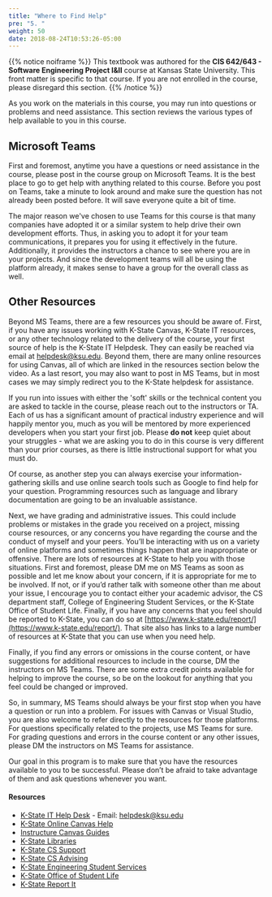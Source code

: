 ```yaml
---
title: "Where to Find Help"
pre: "5. "
weight: 50
date: 2018-08-24T10:53:26-05:00
---
```


{{% notice noiframe %}}
This textbook was authored for the **CIS 642/643 - Software Engineering Project I&II** course at Kansas State University.  This front matter is specific to that course.  If you are not enrolled in the course, please disregard this section.
{{% /notice %}}

As you work on the materials in this course, you may run into questions or problems and need assistance. This section reviews the various types of help available to you in this course.

## Microsoft Teams
First and foremost, anytime you have a questions or need assistance in the course, please post in the course group on Microsoft Teams. It is the best place to go to get help with anything related to this course. Before you post on Teams, take a minute to look around and make sure the question has not already been posted before. It will save everyone quite a bit of time.

The major reason we've chosen to use Teams for this course is that many companies have adopted it or a similar system to help drive their own development efforts.  Thus, in asking you to adopt it for your team communications, it prepares you for using it effectively in the future.  Additionally, it provides the instructors a chance to see where you are in your projects.  And since the development teams will all be using the platform already, it makes sense to have a group for the overall class as well.

## Other Resources
Beyond MS Teams, there are a few resources you should be aware of. First, if you have any issues working with K-State Canvas, K-State IT resources, or any other technology related to the delivery of the course, your first source of help is the K-State IT Helpdesk. They can easily be reached via email at helpdesk@ksu.edu. Beyond them, there are many online resources for using Canvas, all of which are linked in the resources section below the video. As a last resort, you may also want to post in MS Teams, but in most cases we may simply redirect you to the K-State helpdesk for assistance.

If you run into issues with either the 'soft' skills or the technical content you are asked to tackle in the course, please reach out to the instructors or TA. Each of us has a significant amount of practical industry experience and will happily mentor you, much as you will be mentored by more experienced developers when you start your first job.  Please **do not** keep quiet about your struggles - what we are asking you to do in this course is very different than your prior courses, as there is little instructional support for what you must do.  

Of course, as another step you can always exercise your information-gathering skills and use online search tools such as Google to find help for your question. Programming resources such as language  and library documentation are going to be an invaluable assistance. 

Next, we have grading and administrative issues. This could include problems or mistakes in the grade you received on a project, missing course resources, or any concerns you have regarding the course and the conduct of myself and your peers. You’ll be interacting with us on a variety of online platforms and sometimes things happen that are inappropriate or offensive. There are lots of resources at K-State to help you with those situations. First and foremost, please DM me on MS Teams as soon as possible and let me know about your concern, if it is appropriate for me to be involved. If not, or if you’d rather talk with someone other than me about your issue, I encourage you to contact either your academic advisor, the CS department staff, College of Engineering Student Services, or the K-State Office of Student Life. Finally, if you have any concerns that you feel should be reported to K-State, you can do so at [https://www.k-state.edu/report/](https://www.k-state.edu/report/). That site also has links to a large number of resources at K-State that you can use when you need help.

Finally, if you find any errors or omissions in the course content, or have suggestions for additional resources to include in the course, DM the instructors on MS Teams. There are some extra credit points available for helping to improve the course, so be on the lookout for anything that you feel could be changed or improved.

So, in summary, MS Teams should always be your first stop when you have a question or run into a problem. For issues with Canvas or Visual Studio, you are also welcome to refer directly to the resources for those platforms. For questions specifically related to the projects, use MS Teams for sure. For grading questions and errors in the course content or any other issues, please DM the instructors on MS Teams for assistance.

Our goal in this program is to make sure that you have the resources available to you to be successful. Please don’t be afraid to take advantage of them and ask questions whenever you want.


#### Resources
* [K-State IT Help Desk](https://www.k-state.edu/its/helpdesk/) - Email: [helpdesk@ksu.edu](mailto:helpdesk@ksu.edu)
* [K-State Online Canvas Help](http://public.online.k-state.edu/help/)
* [Instructure Canvas Guides](https://community.canvaslms.com/community/answers/guides)
* [K-State Libraries](http://www.lib.k-state.edu/)
* [K-State CS Support](https://support.cs.ksu.edu/)
* [K-State CS Advising](https://www.cs.ksu.edu/undergraduate/advising/)
* [K-State Engineering Student Services](https://www.engg.ksu.edu/studentservices/)
* [K-State Office of Student Life](https://www.k-state.edu/studentlife/)
* [K-State Report It](https://www.k-state.edu/report/)